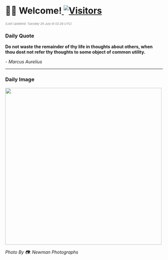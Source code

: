 <h1>👋🏽 Welcome!<a href="https://github.com/OmitNomis/"> <img src="https://visitor-badge.laobi.icu/badge?page_id=OmitNomis" alt="Visitors"></a></h1>

<i><p style="font-size: 0.6rem; color:gray">(Last Updated: Tuesday 29 July at 02:26 UTC)</p></i>

<h3> Daily Quote </h3>
<b><p>Do not waste the remainder of thy life in thoughts about others, when thou dost not refer thy thoughts to some object of common utility.</p></b>
<i><caption style="font-size: 0.8rem; color:gray;">- Marcus Aurelius</caption></i>


<hr>

<h3>Daily Image</h3>
<a href="https://images.pexels.com/photos/33183864/pexels-photo-33183864.jpeg" target="_blank"><img style="height:500px;" src="https://images.pexels.com/photos/33183864/pexels-photo-33183864.jpeg"/></a>

<i><caption style="font-size: 0.8rem; color:gray;"> Photo By 📷: Newman Photographs</caption></i>
